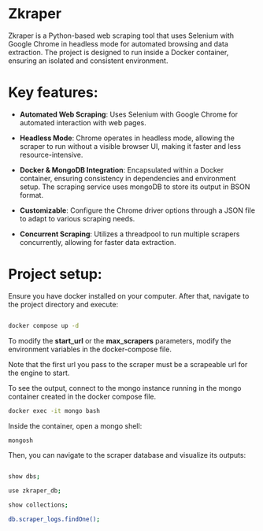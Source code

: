 # Zkraper

Zkraper is a Python-based web scraping tool that uses Selenium with Google Chrome in headless mode for automated browsing and data extraction. The project is designed to run inside a Docker container, ensuring an isolated and consistent environment.

# Key features:

* **Automated Web Scraping**: Uses Selenium with Google Chrome for automated interaction with web pages.

* **Headless Mode**: Chrome operates in headless mode, allowing the scraper to run without a visible browser UI, making it faster and less resource-intensive.

* **Docker & MongoDB Integration**: Encapsulated within a Docker container, ensuring consistency in dependencies and environment setup. The scraping service uses mongoDB to store its output in BSON format.

* **Customizable**: Configure the Chrome driver options through a JSON file to adapt to various scraping needs.

* **Concurrent Scraping**: Utilizes a threadpool to run multiple scrapers concurrently, allowing for faster data extraction.


# Project setup:

Ensure you have docker installed on your computer. After that, navigate to the project directory and execute:
```bash

docker compose up -d

```

To modify the **start_url** or the **max_scrapers** parameters, modify the environment variables in the docker-compose file.

Note that the first url you pass to the scraper must be a scrapeable url for the engine to start.

To see the output, connect to the mongo instance running in the mongo container created in the docker compose file.

```bash
docker exec -it mongo bash
```
Inside the container, open a mongo shell:

```bash
mongosh
```
Then, you can navigate to the scraper database and visualize its outputs:

```bash

show dbs;

use zkraper_db;

show collections;

db.scraper_logs.findOne();

```